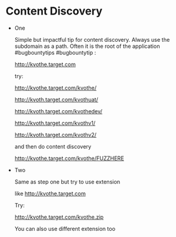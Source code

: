 # Content Discovery
  - One

    Simple but impactful tip for content discovery. Always use the subdomain as a path. Often it is the root of the application #bugbountytips #bugbountytip :

    http://kvothe.target.com

    try:

    http://kvothe.target.com/kvothe/
    
    http://kvoth.target.com/kvothuat/
    
    http://kvoth.target.com/kvothedev/
    
    http://kvoth.target.com/kvothv1/
    
    http://kvoth.target.com/kvothv2/
    
    and then do content discovery

    http://kvothe.target.com/kvothe/FUZZHERE
  - Two

    Same as step one but try to use extension 
    
    like http://kvothe.target.com
    
    Try: 
    
    http://kvothe.target.com/kvothe.zip
    
    You can also use different extension too
